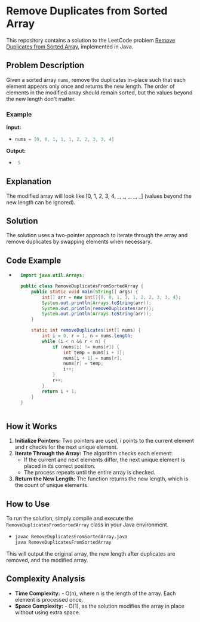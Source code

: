 # Remove Duplicates from Sorted Array

This repository contains a solution to the LeetCode problem [Remove Duplicates from Sorted Array](https://leetcode.com/problems/remove-duplicates-from-sorted-array/description/), implemented in Java.

## Problem Description

Given a sorted array `nums`, remove the duplicates in-place such that each element appears only once and returns the new length. The order of elements in the modified array should remain sorted, but the values beyond the new length don't matter.

### Example

**Input:**

- ```java
  nums = [0, 0, 1, 1, 1, 2, 2, 3, 3, 4]

**Output:**
-  ```java
    5

## Explanation
The modified array will look like [0, 1, 2, 3, 4, _, _, _, _, _] (values beyond the new length can be ignored).

## Solution
The solution uses a two-pointer approach to iterate through the array and remove duplicates by swapping elements when necessary.

## Code Example

- ```java
    import java.util.Arrays;

    public class RemoveDuplicatesFromSortedArray {
        public static void main(String[] args) {
            int[] arr = new int[]{0, 0, 1, 1, 1, 2, 2, 3, 3, 4};
            System.out.println(Arrays.toString(arr));
            System.out.println(removeDuplicates(arr));
            System.out.println(Arrays.toString(arr));
        }

        static int removeDuplicates(int[] nums) {
            int i = 0, r = 1, n = nums.length;
            while (i < n && r < n) {
                if (nums[i] != nums[r]) {
                    int temp = nums[i + 1];
                    nums[i + 1] = nums[r];
                    nums[r] = temp;
                    i++;
                }
                r++;
            }
            return i + 1;
        }
    }



## How it Works

1. **Initialize Pointers:** Two pointers are used, i points to the current element and r checks for the next unique element.
2. **Iterate Through the Array:** The algorithm checks each element:
    - If the current and next elements differ, the next unique element is placed in its correct position.
    - The process repeats until the entire array is checked.
3. **Return the New Length:** The function returns the new length, which is the count of unique elements.
## How to Use

To run the solution, simply compile and execute the `RemoveDuplicatesFromSortedArray` class in your Java environment.
- ```bash
  javac RemoveDuplicatesFromSortedArray.java
  java RemoveDuplicatesFromSortedArray

This will output the original array, the new length after duplicates are removed, and the modified array.

## Complexity Analysis

- **Time Complexity:** -  O(n), where n is the length of the array. Each element is processed once.
- **Space Complexity:** - O(1), as the solution modifies the array in place without using extra space.